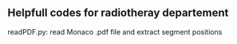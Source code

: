 
## Helpfull codes for radiotheray departement

readPDF.py: read Monaco .pdf file and extract segment positions

